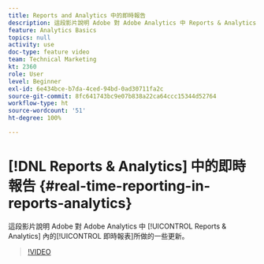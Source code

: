 ```yaml
---
title: Reports and Analytics 中的即時報告
description: 這段影片說明 Adobe 對 Adobe Analytics 中 Reports & Analytics 內的即時報表所做的一些更新。
feature: Analytics Basics
topics: null
activity: use
doc-type: feature video
team: Technical Marketing
kt: 2360
role: User
level: Beginner
exl-id: 6e434bce-b7da-4ced-94bd-0ad30711fa2c
source-git-commit: 8fc641743bc9e07b838a22ca64ccc15344d52764
workflow-type: ht
source-wordcount: '51'
ht-degree: 100%

---
```


# [!DNL Reports & Analytics] 中的即時報告 {#real-time-reporting-in-reports-analytics}

這段影片說明 Adobe 對 Adobe Analytics 中 [!UICONTROL Reports &amp; Analytics] 內的[!UICONTROL 即時報表]所做的一些更新。

>[!VIDEO](https://video.tv.adobe.com/v/25454/?quality=12&learn=on)
